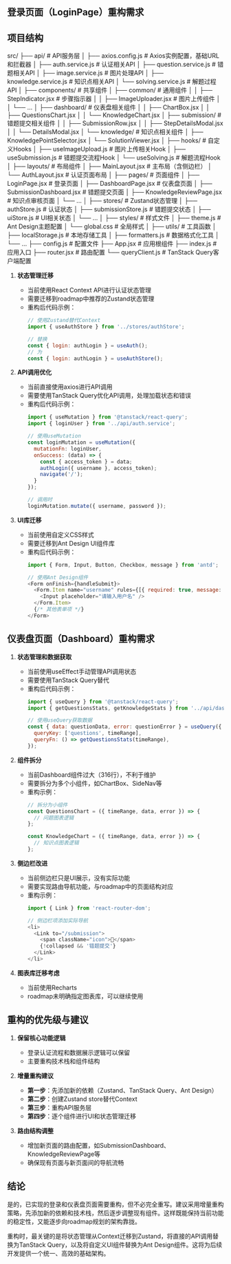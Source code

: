 
## 登录页面（LoginPage）重构需求

## 项目结构
src/
├── api/                      # API服务层
│   ├── axios.config.js       # Axios实例配置，基础URL和拦截器
│   ├── auth.service.js       # 认证相关API
│   ├── question.service.js   # 错题相关API
│   ├── image.service.js      # 图片处理API
│   ├── knowledge.service.js  # 知识点相关API
│   └── solving.service.js    # 解题过程API
│
├── components/               # 共享组件
│   ├── common/               # 通用组件
│   │   ├── StepIndicator.jsx  # 步骤指示器
│   │   ├── ImageUploader.jsx  # 图片上传组件
│   │   └── ...
│   ├── dashboard/            # 仪表盘相关组件
│   │   ├── ChartBox.jsx
│   │   ├── QuestionsChart.jsx
│   │   └── KnowledgeChart.jsx
│   ├── submission/           # 错题提交相关组件
│   │   ├── SubmissionRow.jsx
│   │   ├── StepDetailsModal.jsx
│   │   └── DetailsModal.jsx
│   └── knowledge/            # 知识点相关组件
│       ├── KnowledgePointSelector.jsx
│       └── SolutionViewer.jsx
│
├── hooks/                    # 自定义Hooks
│   ├── useImageUpload.js     # 图片上传相关Hook
│   ├── useSubmission.js      # 错题提交流程Hook
│   └── useSolving.js         # 解题流程Hook
│
├── layouts/                  # 布局组件
│   ├── MainLayout.jsx        # 主布局（含侧边栏）
│   └── AuthLayout.jsx        # 认证页面布局
│
├── pages/                    # 页面组件
│   ├── LoginPage.jsx         # 登录页面
│   ├── DashboardPage.jsx     # 仪表盘页面
│   ├── SubmissionDashboard.jsx # 错题提交页面
│   ├── KnowledgeReviewPage.jsx # 知识点审核页面
│   └── ...
│
├── stores/                   # Zustand状态管理
│   ├── authStore.js          # 认证状态
│   ├── submissionStore.js    # 错题提交状态
│   ├── uiStore.js            # UI相关状态
│   └── ...
│
├── styles/                   # 样式文件
│   ├── theme.js              # Ant Design主题配置
│   └── global.css            # 全局样式
│
├── utils/                    # 工具函数
│   ├── localStorage.js       # 本地存储工具
│   ├── formatters.js         # 数据格式化工具
│   └── ...
├── config.js                 # 配置文件
├── App.jsx                   # 应用根组件
├── index.js                  # 应用入口
├── router.jsx                # 路由配置
└── queryClient.js            # TanStack Query客户端配置


1. **状态管理迁移**
   - 当前使用React Context API进行认证状态管理
   - 需要迁移到roadmap中推荐的Zustand状态管理
   - 重构后代码示例：
     ```javascript
     // 使用Zustand替代Context
     import { useAuthStore } from '../stores/authStore';
     
     // 替换
     const { login: authLogin } = useAuth();
     // 为
     const { login: authLogin } = useAuthStore();
     ```

2. **API调用优化**
   - 当前直接使用axios进行API调用
   - 需要使用TanStack Query优化API调用，处理加载状态和错误
   - 重构后代码示例：
     ```javascript
     import { useMutation } from '@tanstack/react-query';
     import { loginUser } from '../api/auth.service';
     
     // 使用useMutation
     const loginMutation = useMutation({
       mutationFn: loginUser,
       onSuccess: (data) => {
         const { access_token } = data;
         authLogin({ username }, access_token);
         navigate('/');
       }
     });
     
     // 调用时
     loginMutation.mutate({ username, password });
     ```

3. **UI库迁移**
   - 当前使用自定义CSS样式
   - 需要迁移到Ant Design UI组件库
   - 重构后代码示例：
     ```javascript
     import { Form, Input, Button, Checkbox, message } from 'antd';
     
     // 使用Ant Design组件
     <Form onFinish={handleSubmit}>
       <Form.Item name="username" rules={[{ required: true, message: '请输入用户名' }]}>
         <Input placeholder="请输入用户名" />
       </Form.Item>
       {/* 其他表单项 */}
     </Form>
     ```

## 仪表盘页面（Dashboard）重构需求

1. **状态管理和数据获取**
   - 当前使用useEffect手动管理API调用状态
   - 需要使用TanStack Query替代
   - 重构后代码示例：
     ```javascript
     import { useQuery } from '@tanstack/react-query';
     import { getQuestionsStats, getKnowledgeStats } from '../api/dashboard.service';
     
     // 使用useQuery获取数据
     const { data: questionData, error: questionError } = useQuery({
       queryKey: ['questions', timeRange],
       queryFn: () => getQuestionsStats(timeRange),
     });
     ```

2. **组件拆分**
   - 当前Dashboard组件过大（316行），不利于维护
   - 需要拆分为多个小组件，如ChartBox、SideNav等
   - 重构示例：
     ```javascript
     // 拆分为小组件
     const QuestionsChart = ({ timeRange, data, error }) => {
       // 问题图表逻辑
     };
     
     const KnowledgeChart = ({ timeRange, data, error }) => {
       // 知识点图表逻辑
     };
     ```

3. **侧边栏改进**
   - 当前侧边栏只是UI展示，没有实际功能
   - 需要实现路由导航功能，与roadmap中的页面结构对应
   - 重构示例：
     ```javascript
     import { Link } from 'react-router-dom';
     
     // 侧边栏项添加实际导航
     <li>
       <Link to="/submission">
         <span className="icon">📝</span>
         {!collapsed && '错题提交'}
       </Link>
     </li>
     ```

4. **图表库迁移考虑**
   - 当前使用Recharts
   - roadmap未明确指定图表库，可以继续使用

## 重构的优先级与建议

1. **保留核心功能逻辑**
   - 登录认证流程和数据展示逻辑可以保留
   - 主要重构技术栈和组件结构

2. **增量重构建议**
   - **第一步**：先添加新的依赖（Zustand、TanStack Query、Ant Design）
   - **第二步**：创建Zustand store替代Context
   - **第三步**：重构API服务层
   - **第四步**：逐个组件进行UI和状态管理迁移

3. **路由结构调整**
   - 增加新页面的路由配置，如SubmissionDashboard、KnowledgeReviewPage等
   - 确保现有页面与新页面间的导航流畅

## 结论

是的，已实现的登录和仪表盘页面需要重构，但不必完全重写。建议采用增量重构策略，先添加新的依赖和技术栈，然后逐步调整现有组件。这样既能保持当前功能的稳定性，又能逐步向roadmap规划的架构靠拢。

重构时，最关键的是将状态管理从Context迁移到Zustand，将直接的API调用替换为TanStack Query，以及将自定义UI组件替换为Ant Design组件。这将为后续开发提供一个统一、高效的基础架构。
